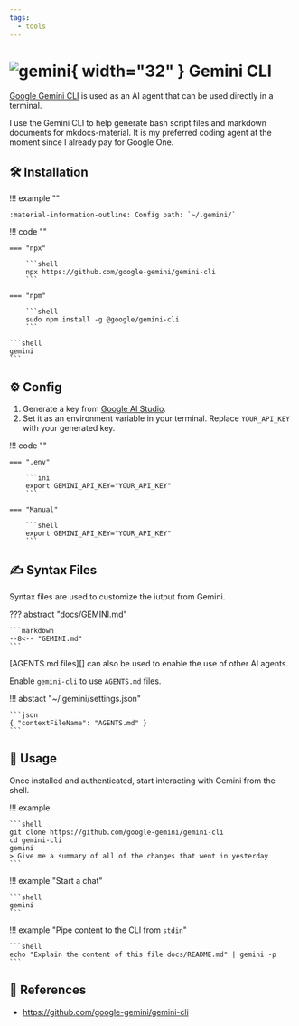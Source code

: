 ```yaml
---
tags:
  - tools
---
```

# ![gemini](https://cdn.jsdelivr.net/gh/selfhst/icons/png/google-gemini.png){ width="32" } Gemini CLI

[Google Gemini CLI][1] is used as an AI agent that can be used directly in a terminal.

I use the Gemini CLI to help generate bash script files and markdown documents for mkdocs-material. It is my preferred coding agent at the moment since I already pay for Google One.

## :hammer_and_wrench: Installation

!!! example ""
    
    :material-information-outline: Config path: `~/.gemini/`
    
!!! code ""

    === "npx"

        ```shell
        npx https://github.com/google-gemini/gemini-cli
        ```

    === "npm"
    
        ```shell
        sudo npm install -g @google/gemini-cli
        ```

    ```shell
    gemini
    ```

## :gear: Config

1. Generate a key from [Google AI Studio][2].
2. Set it as an environment variable in your terminal. Replace `YOUR_API_KEY` with your generated key.

!!! code ""

    === ".env"
  
        ```ini
        export GEMINI_API_KEY="YOUR_API_KEY"
        ```

    === "Manual"
    
        ```shell
        export GEMINI_API_KEY="YOUR_API_KEY"
        ```

## :writing_hand: Syntax Files

Syntax files are used to customize the iutput from Gemini.

??? abstract "docs/GEMINI.md"

    ```markdown
    --8<-- "GEMINI.md"
    ```
    
[AGENTS.md files][] can also be used to enable the use of other AI agents.

Enable `gemini-cli` to use `AGENTS.md` files.

!!! abstact "~/.gemini/settings.json"

    ```json
    { "contextFileName": "AGENTS.md" }
    ```
    
## :pencil: Usage

Once installed and authenticated, start interacting with Gemini from the shell.

!!! example

    ```shell
    git clone https://github.com/google-gemini/gemini-cli
    cd gemini-cli
    gemini
    > Give me a summary of all of the changes that went in yesterday
    ```

!!! example "Start a chat"

    ```shell
    gemini
    ```

!!! example "Pipe content to the CLI from `stdin`"

    ```shell
    echo "Explain the content of this file docs/README.md" | gemini -p
    ```

## :link: References

- <https://github.com/google-gemini/gemini-cli>

[1]: <https://github.com/google-gemini/gemini-cli>
[2]: <https://aistudio.google.com/apikey>
[3]: <https://agents.md>
